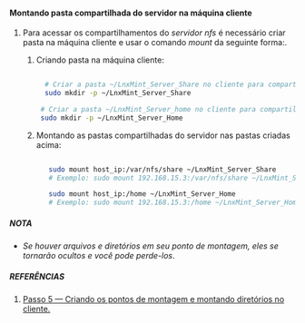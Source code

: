 #### Montando pasta compartilhada do servidor na máquina cliente

1. Para acessar os compartilhamentos do _servidor nfs_ é necessário criar pasta na máquina cliente e usar o comando _mount_ da seguinte forma:.
   1. Criando pasta na máquina cliente:

       ```sh

         # Criar a pasta ~/LnxMint_Server_Share no cliente para compartilhada a pasta /var/nfs/share do servidor
         sudo mkdir -p ~/LnxMint_Server_Share

        # Criar a pasta ~/LnxMint_Server_home no cliente para compartilhada a pasta /home do servidor         
        sudo mkdir -p ~/LnxMint_Server_Home

       ```

   2. Montando as pastas compartilhadas do servidor nas pastas criadas acima:

       ```sh

          sudo mount host_ip:/var/nfs/share ~/LnxMint_Server_Share
          # Exemplo: sudo mount 192.168.15.3:/var/nfs/share ~/LnxMint_Server_Share

          sudo mount host_ip:/home ~/LnxMint_Server_Home
          # Exemplo: sudo mount 192.168.15.3:/home ~/LnxMint_Server_Home
       
       ```

##### NOTA

- _Se houver arquivos e diretórios em seu ponto de montagem, eles se tornarão ocultos e você pode perde-los_.

##### REFERÊNCIAS

1. [Passo 5 — Criando os pontos de montagem e montando diretórios no cliente.](https://www.digitalocean.com/community/tutorials/how-to-set-up-an-nfs-mount-on-ubuntu-20-04-pt#passo-5-criando-os-pontos-de-montagem-e-montando-diretorios-no-cliente)